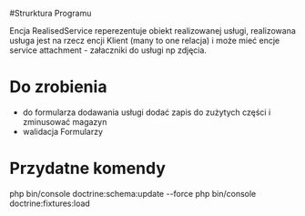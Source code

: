 #Strurktura Programu

Encja RealisedService reperezentuje obiekt realizowanej usługi, realizowana usługa jest na rzecz encji Klient (many to
one relacja) i może mieć encje service attachment - załaczniki do usługi np zdjęcia.

# Do zrobienia

- do formularza dodawania usługi dodać zapis do zużytych części i zminusować magazyn
- walidacja Formularzy

# Przydatne komendy

php bin/console doctrine:schema:update --force
php bin/console doctrine:fixtures:load